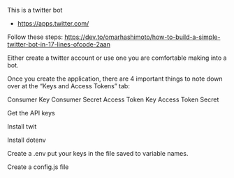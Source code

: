 This is a twitter bot


- https://apps.twitter.com/

Follow these steps: https://dev.to/omarhashimoto/how-to-build-a-simple-twitter-bot-in-17-lines-ofcode-2aan

Either create a twitter account or use one you are comfortable making into a bot.  

Once you create the application, there are 4 important things to note down over at the “Keys and Access Tokens” tab:

Consumer Key
Consumer Secret
Access Token Key
Access Token Secret


Get the API keys


Install twit

Install dotenv

Create a .env put your keys in the file saved to variable names. 

Create a config.js file

